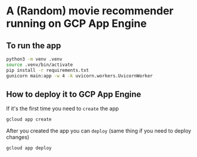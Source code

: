 # A (Random) movie recommender running on GCP App Engine

## To run the app

```bash
python3 -m venv .venv
source .venv/bin/activate
pip install -r requirements.txt
gunicorn main:app -w 4 -k uvicorn.workers.UvicornWorker
```

## How to deploy it to GCP App Engine

If it's the first time you need to `create` the app
```bash
gcloud app create
```

After you created the app you can `deploy` (same thing if you need to deploy changes)

```bash
gcloud app deploy
```
